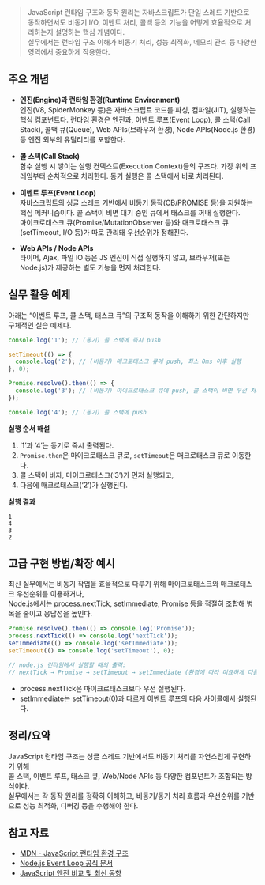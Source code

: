 > JavaScript 런타임 구조와 동작 원리는 자바스크립트가 단일 스레드 기반으로 동작하면서도 비동기 I/O, 이벤트 처리, 콜백 등의 기능을 어떻게 효율적으로 처리하는지 설명하는 핵심 개념이다.  
> 실무에서는 런타임 구조 이해가 비동기 처리, 성능 최적화, 메모리 관리 등 다양한 영역에서 중요하게 작용한다.

## 주요 개념

- **엔진(Engine)과 런타임 환경(Runtime Environment)**  
  엔진(V8, SpiderMonkey 등)은 자바스크립트 코드를 파싱, 컴파일(JIT), 실행하는 핵심 컴포넌트다. 런타임 환경은 엔진과, 이벤트 루프(Event Loop), 콜 스택(Call Stack), 콜백 큐(Queue), Web APIs(브라우저 환경), Node APIs(Node.js 환경) 등 엔진 외부의 유틸리티를 포함한다.

- **콜 스택(Call Stack)**  
  함수 실행 시 쌓이는 실행 컨텍스트(Execution Context)들의 구조다. 가장 위의 프레임부터 순차적으로 처리한다. 동기 실행은 콜 스택에서 바로 처리된다.

- **이벤트 루프(Event Loop)**  
  자바스크립트의 싱글 스레드 기반에서 비동기 동작(CB/PROMISE 등)을 지원하는 핵심 메커니즘이다. 콜 스택이 비면 대기 중인 큐에서 태스크를 꺼내 실행한다.  
  마이크로태스크 큐(Promise/MutationObserver 등)와 매크로태스크 큐(setTimeout, I/O 등)가 따로 관리돼 우선순위가 정해진다.

- **Web APIs / Node APIs**  
  타이머, Ajax, 파일 IO 등은 JS 엔진이 직접 실행하지 않고, 브라우저(또는 Node.js)가 제공하는 별도 기능을 먼저 처리한다.

## 실무 활용 예제

아래는 “이벤트 루프, 콜 스택, 태스크 큐”의 구조적 동작을 이해하기 위한 간단하지만 구체적인 실습 예제다.

```js
console.log('1'); // (동기) 콜 스택에 즉시 push

setTimeout(() => {
  console.log('2'); // (비동기) 매크로태스크 큐에 push, 최소 0ms 이후 실행
}, 0);

Promise.resolve().then(() => {
  console.log('3'); // (비동기) 마이크로태스크 큐에 push, 콜 스택이 비면 우선 처리
});

console.log('4'); // (동기) 콜 스택에 push
```

**실행 순서 해설**  
1. ‘1’과 ‘4’는 동기로 즉시 출력된다.  
2. `Promise.then`은 마이크로태스크 큐로, `setTimeout`은 매크로태스크 큐로 이동한다.  
3. 콜 스택이 비자, 마이크로태스크(‘3’)가 먼저 실행되고,  
4. 다음에 매크로태스크(‘2’)가 실행된다.

**실행 결과**
```
1
4
3
2
```

## 고급 구현 방법/확장 예시

최신 실무에서는 비동기 작업을 효율적으로 다루기 위해 마이크로태스크와 매크로태스크 우선순위를 이용하거나,  
Node.js에서는 process.nextTick, setImmediate, Promise 등을 적절히 조합해 병목을 줄이고 응답성을 높인다.

```js
Promise.resolve().then(() => console.log('Promise'));
process.nextTick(() => console.log('nextTick'));
setImmediate(() => console.log('setImmediate'));
setTimeout(() => console.log('setTimeout'), 0);

// node.js 런타임에서 실행할 때의 출력: 
// nextTick → Promise → setTimeout → setImmediate (환경에 따라 미묘하게 다름)
```

- process.nextTick은 마이크로태스크보다 우선 실행된다.
- setImmediate는 setTimeout(0)과 다르게 이벤트 루프의 다음 사이클에서 실행된다.

## 정리/요약

JavaScript 런타임 구조는 싱글 스레드 기반에서도 비동기 처리를 자연스럽게 구현하기 위해  
콜 스택, 이벤트 루프, 태스크 큐, Web/Node APIs 등 다양한 컴포넌트가 조합되는 방식이다.  
실무에서는 각 동작 원리를 정확히 이해하고, 비동기/동기 처리 흐름과 우선순위를 기반으로 성능 최적화, 디버깅 등을 수행해야 한다.

## 참고 자료

- [MDN - JavaScript 런타임 환경 구조](https://developer.mozilla.org/ko/docs/Web/JavaScript/EventLoop)
- [Node.js Event Loop 공식 문서](https://nodejs.org/ko/docs/guides/event-loop-timers-and-nexttick)
- [JavaScript 엔진 비교 및 최신 동향](https://v8.dev/docs)
